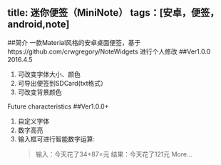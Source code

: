 ﻿title: 迷你便签（MiniNote）
tags：[安卓，便签，android,note]
---
##简介
一款Material风格的安卓桌面便签，基于https://github.com/crwgregory/NoteWidgets 进行个人修改
##Ver1.0.0 2016.4.5
1. 可改变字体大小、颜色
2. 可导出便签到SDCard(txt格式）
3. 可改变背景颜色

Future characteristics
##Ver1.0.0+
1. 自定义字体
2. 数字高亮
3. 输入框可进行智能数字运算:
   > 输入：今天花了34+87=元
   > 结果：今天花了121元
More...
    
   
   




